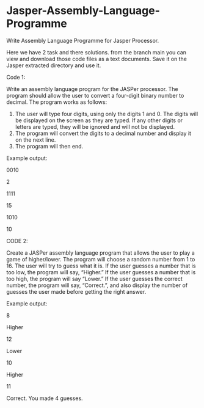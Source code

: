 # Jasper-Assembly-Language-Programme
Write Assembly Language Programme for Jasper Processor.

Here we have 2 task and there solutions.
from the branch main you can view and download those code files as a text documents. Save it on the Jasper extracted directory and use it. 



Code 1: 

Write an assembly language program for the JASPer processor. The program should allow the user to
convert a four-digit binary number to decimal. The program works as follows:
1. The user will type four digits, using only the digits 1 and 0. The digits will be displayed on the
screen as they are typed. If any other digits or letters are typed, they will be ignored and will
not be displayed.
2. The program will convert the digits to a decimal number and display it on the next line.
3. The program will then end.

Example output:

0010

2

1111

15

1010

10









CODE 2:

Create a JASPer assembly language program that allows the user to play a game of higher/lower. The
program will choose a random number from 1 to 16. The user will try to guess what it is. If the user
guesses a number that is too low, the program will say, “Higher.” If the user guesses a number that is
too high, the program will say “Lower.” If the user guesses the correct number, the program will say,
“Correct.”, and also display the number of guesses the user made before getting the right answer.

Example output:

8

Higher

12

Lower

10

Higher

11

Correct. You made 4 guesses.
